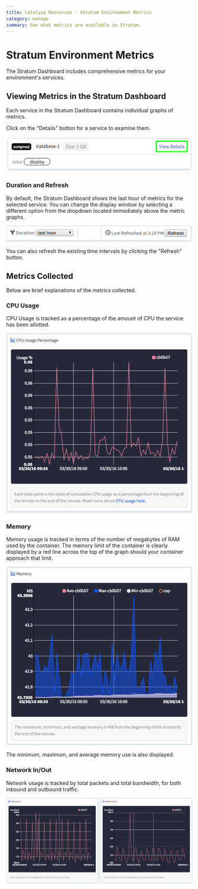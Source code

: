 ```yaml
---
title: Catalyze Resources - Stratum Environment Metrics
category: manage
summary: See what metrics are available in Stratum.
---
```


# Stratum Environment Metrics
The Stratum Dashboard includes comprehensive metrics for your environment's services.

## Viewing Metrics in the Stratum Dashboard

Each service in the Stratum Dashboard contains individual graphs of metrics.

Click on the "Details" button for a service to examine them.

![view](images/view_details.png)

### Duration and Refresh
By default, the Stratum Dashboard shows the last hour of metrics for the selected service. You can change the display window by selecting a different option from the dropdown located immediately above the metric graphs.

![duration](images/metrics_duration.png)

You can also refresh the existing time intervals by clicking the "Refresh" button.

## Metrics Collected
Below are brief explanations of the metrics collected.

### CPU Usage
CPU Usage is tracked as a percentage of the amount of CPU the service has been allotted.

![cpu](images/metrics_cpu.png)

### Memory
Memory usage is tracked in terms of the number of megabytes of RAM used by the container. The memory limit of the container is clearly displayed by a red line across the top of the graph should your container approach that limit.

![memory](images/metrics_memory.png)

The minimum, maximum, and average memory use is also displayed.

### Network In/Out

Network usage is tracked by total packets and total bandwidth, for both inbound and outbound traffic.

![network](images/metrics_network.png)
